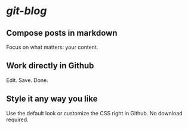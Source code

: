 # _git-blog_

## Compose posts in markdown

Focus on what matters: your content.

## Work directly in Github

Edit. Save. Done.

## Style it any way you like

Use the default look or customize the CSS right in Github. No download required.
